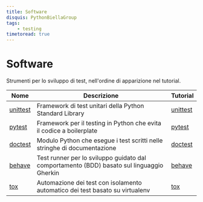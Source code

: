 ```yaml
---
title: Software
disquis: PythonBiellaGroup
tags:
    - testing
timetoread: true
---
```


# Software

Strumenti per lo sviluppo di test, nell'ordine di apparizione nel
tutorial.

| Nome                 | Descrizione                                                                               | Tutorial               |
|----------------------|-------------------------------------------------------------------------------------------|------------------------|
| [unittest][unittest] | Framework di test unitari della Python Standard Library                                   | [unittest][t:unittest] |
| [pytest][pytest]     | Framework per il testing in Python che evita il codice a boilerplate                      | [pytest][t:pytest]     |
| [doctest][doctest]   | Modulo Python che esegue i test scritti nelle stringhe di documentazione                  | [doctest][t:doctest]   |
| [behave][behave]     | Test runner per lo sviluppo guidato dal comportamento (BDD) basato sul linguaggio Gherkin | [behave][t:behave]     |
| [tox][tox]           | Automazione dei test con isolamento automatico dei test basato su virtualenv              | [tox][t:tox]           |

[unittest]: https://docs.python.org/3/library/unittest.html
[pytest]: https://docs.pytest.org/
[doctest]: https://docs.python.org/3/library/doctest.html
[behave]: https://behave.readthedocs.io/
[tox]: https://tox.wiki/

[t:unittest]: ../tutorial/unittest.md
[t:pytest]: ../tutorial/pytest.md
[t:doctest]: ../tutorial/doctest.md
[t:behave]: ../tutorial/behave.md
[t:tox]: ../tutorial/tox.md
